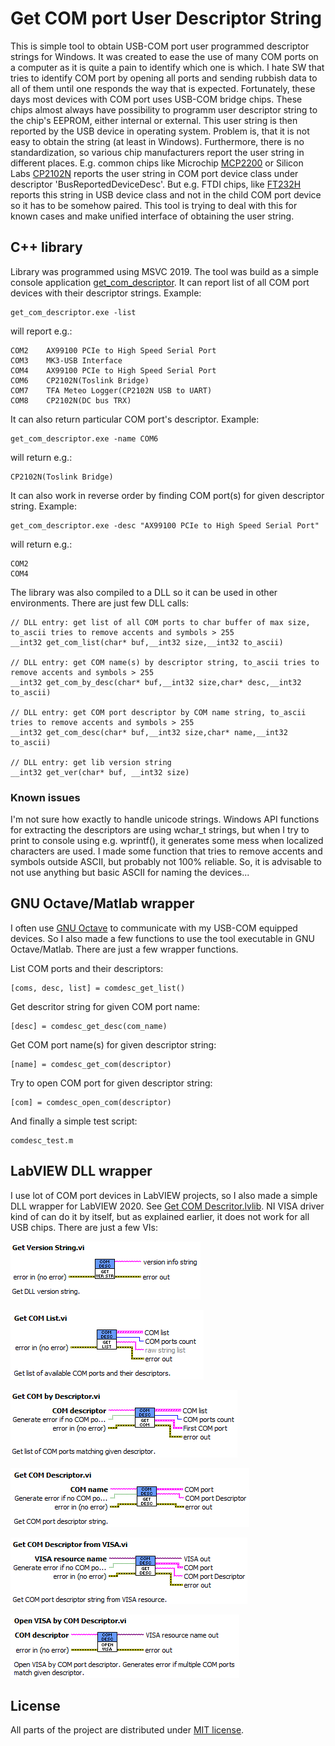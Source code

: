 # Get COM port User Descriptor String

This is simple tool to obtain USB-COM port user programmed descriptor strings for Windows.
It was created to ease the use of many COM ports on a computer as it is quite a pain to identify which one is which. I hate SW that tries to identify COM port by opening all ports and sending rubbish data to all of them until one responds the way that is expected. Fortunately, these days most devices with COM port uses USB-COM bridge chips. These chips almost always have possibility to programm user descriptor string to the chip's EEPROM, either internal or external. This user string is then reported by the USB device in operating system. Problem is, that it is not easy to obtain the string (at least in Windows). Furthermore, there is no standardization, so various chip manufacturers report the user string in different places. E.g. common chips like Microchip [MCP2200](https://www.microchip.com/en-us/product/mcp2200) or Silicon Labs [CP2102N](https://www.silabs.com/interface/usb-bridges/usbxpress) reports the user string in COM port device class under descriptor 'BusReportedDeviceDesc'. But e.g. FTDI chips, like [FT232H](https://ftdichip.com/products/ft232hq/) reports this string in USB device class and not in the child COM port device so it has to be somehow paired. This tool is trying to deal with this for known cases and make unified interface of obtaining the user string. 

## C++ library

Library was programmed using MSVC 2019. The tool was build as a simple console application [get_com_descriptor](./msvc). It can report list of all COM port devices with their descriptor strings. 
Example:
```
get_com_descriptor.exe -list
```
will report e.g.:
```
COM2    AX99100 PCIe to High Speed Serial Port
COM3    MK3-USB Interface
COM4    AX99100 PCIe to High Speed Serial Port
COM6    CP2102N(Toslink Bridge)
COM7    TFA Meteo Logger(CP2102N USB to UART)
COM8    CP2102N(DC bus TRX)
```
It can also return particular COM port's descriptor. Example:
```
get_com_descriptor.exe -name COM6
```
will return e.g.:
```
CP2102N(Toslink Bridge)
```
It can also work in reverse order by finding COM port(s) for given descriptor string. Example:
```
get_com_descriptor.exe -desc "AX99100 PCIe to High Speed Serial Port"
```
will return e.g.:
```
COM2
COM4
```

The library was also compiled to a DLL so it can be used in other environments. There are just few DLL calls:
```
// DLL entry: get list of all COM ports to char buffer of max size, to_ascii tries to remove accents and symbols > 255
__int32 get_com_list(char* buf,__int32 size,__int32 to_ascii)

// DLL entry: get COM name(s) by descriptor string, to_ascii tries to remove accents and symbols > 255
__int32 get_com_by_desc(char* buf,__int32 size,char* desc,__int32 to_ascii)

// DLL entry: get COM port descriptor by COM name string, to_ascii tries to remove accents and symbols > 255
__int32 get_com_desc(char* buf,__int32 size,char* name,__int32 to_ascii)

// DLL entry: get lib version string
__int32 get_ver(char* buf, __int32 size)
```

### Known issues
I'm not sure how exactly to handle unicode strings. Windows API functions for extracting the descriptors are using wchar_t strings, but when I try to print to console using e.g. wprintf(), it generates some mess when localized characters are used. I made some function that tries to remove accents and symbols outside ASCII, but probably not 100% reliable. So, it is advisable to not use anything but basic ASCII for naming the devices...


## GNU Octave/Matlab wrapper
I often use [GNU Octave](https://www.octave.org) to communicate with my USB-COM equipped devices. So I also made a few functions to use the tool executable in GNU Octave/Matlab. There are just a few wrapper functions.

List COM ports and their descriptors:
```
[coms, desc, list] = comdesc_get_list()
```
Get descritor string for given COM port name:
```
[desc] = comdesc_get_desc(com_name)
```
Get COM port name(s) for given descriptor string:
```
[name] = comdesc_get_com(descriptor)
```
Try to open COM port for given descriptor string:
```
[com] = comdesc_open_com(descriptor)
```
And finally a simple test script:
```
comdesc_test.m
```

 
## LabVIEW DLL wrapper
I use lot of COM port devices in LabVIEW projects, so I also made a simple DLL wrapper for LabVIEW 2020. See [Get COM Descritor.lvlib](./LabView/). NI VISA driver kind of can do it by itself, but as explained earlier, it does not work for all USB chips. There are just a few VIs: 

![Get DLL version](./fig/get_com_desc_get_ver.png)

![List COM ports](./fig/get_com_desc_get_list.png)

![Get COM by Descriptor](./fig/get_com_desc_get_by_desc.png)

![Get Descriptor for COM port](./fig/get_com_desc_get_desc.png)

![Get Descriptor from VISA](./fig/get_com_desc_get_desc_from_visa.png)

![Open VISA by COM descritor](./fig/get_com_desc_open_visa.png)


## License
All parts of the project are distributed under [MIT license](./LICENSE.txt).
